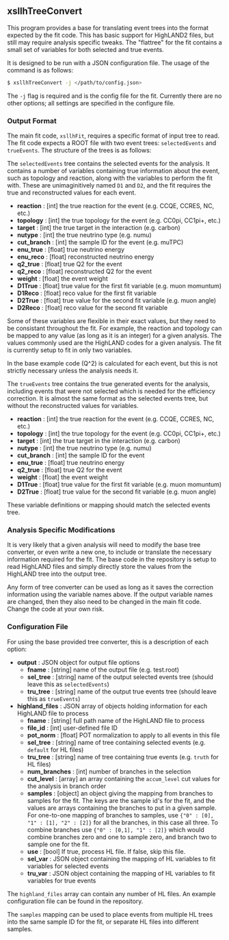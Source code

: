 ## xsllhTreeConvert

This program provides a base for translating event trees into the format expected by the fit code. This has basic support for HighLAND2 files, but still may require analysis specific tweaks. The "flattree" for the fit contains a small set of variables for both selected and true events.

It is designed to be run with a JSON configuration file. The usage of the command is as follows:
```bash
$ xsllhTreeConvert -j </path/to/config.json>
```
The `-j` flag is required and is the config file for the fit. Currently there are no other options; all settings are specified in the configure file.

### Output Format

The main fit code, `xsllhFit`, requires a specific format of input tree to read. The fit code expects a ROOT file with two event trees: `selectedEvents` and `trueEvents`. The structure of the trees is as follows:

The `selectedEvents` tree contains the selected events for the analysis. It contains a number of variables containing true information about the event, such as topology and reaction, along with the variables to perform the fit with. These are unimaginitively named `D1` and `D2`, and the fit requires the true and reconstructed values for each event.

+ **reaction** : [int] the true reaction for the event (e.g. CCQE, CCRES, NC, etc.)
+ **topology** : [int] the true topology for the event (e.g. CC0pi, CC1pi+, etc.)
+ **target** : [int] the true target in the interaction (e.g. carbon)
+ **nutype** : [int] the true neutrino type (e.g. numu)
+ **cut_branch** : [int] the sample ID for the event (e.g. muTPC)
+ **enu_true** : [float] true neutrino energy
+ **enu_reco** : [float] reconstructed neutrino energy
+ **q2_true** : [float] true Q2 for the event
+ **q2_reco** : [float] reconstructed Q2 for the event
+ **weight** : [float] the event weight
+ **D1True** : [float] true value for the first fit variable (e.g. muon momuntum)
+ **D1Reco** : [float] reco value for the first fit variable
+ **D2True** : [float] true value for the second fit variable (e.g. muon angle)
+ **D2Reco** : [float] reco value for the second fit variable

Some of these variables are flexible in their exact values, but they need to be consistant throughout the fit. For example, the reaction and topology can be mapped to any value (as long as it is an integer) for a given analysis. The values commonly used are the HighLAND codes for a given analysis. The fit is currently setup to fit in only two variables.

In the base example code \(Q^2\) is calculated for each event, but this is not strictly necessary unless the analysis needs it.

The `trueEvents` tree contains the true generated events for the analysis, including events that were not selected which is needed for the efficiency correction. It is almost the same format as the selected events tree, but without the reconstructed values for variables.

+ **reaction** : [int] the true reaction for the event (e.g. CCQE, CCRES, NC, etc.)
+ **topology** : [int] the true topology for the event (e.g. CC0pi, CC1pi+, etc.)
+ **target** : [int] the true target in the interaction (e.g. carbon)
+ **nutype** : [int] the true neutrino type (e.g. numu)
+ **cut_branch** : [int] the sample ID for the event
+ **enu_true** : [float] true neutrino energy
+ **q2_true** : [float] true Q2 for the event
+ **weight** : [float] the event weight
+ **D1True** : [float] true value for the first fit variable (e.g. muon momuntum)
+ **D2True** : [float] true value for the second fit variable (e.g. muon angle)

These variable definitions or mapping should match the selected events tree.

### Analysis Specific Modifications

It is very likely that a given analysis will need to modify the base tree converter, or even write a new one, to include or translate the necessary information required for the fit. The base code in the repository is setup to read HighLAND files and simply directly store the values from the HighLAND tree into the output tree.

Any form of tree converter can be used as long as it saves the correction information using the variable names above. If the output variable names are changed, then they also need to be changed in the main fit code. Change the code at your own risk.

### Configuration File

For using the base provided tree converter, this is a description of each option:

+ **output** : JSON object for output file options
    - **fname** : [string] name of the output file (e.g. test.root)
    - **sel_tree** : [string] name of the output selected events tree (should leave this as `selectedEvents`)
    - **tru_tree** : [string] name of the output true events tree (should leave this as `trueEvents`)
+ **highland_files** : JSON array of objects holding information for each HighLAND file to process
    - **fname** : [string] full path name of the HighLAND file to process
    - **file_id** : [int] user-defined file ID
    - **pot_norm** : [float] POT normalization to apply to all events in this file
    - **sel_tree** : [string] name of tree containing selected events (e.g. `default` for HL files)
    - **tru_tree** : [string] name of tree containing true events (e.g. `truth` for HL files)
    - **num_branches** : [int] number of branches in the selection
    - **cut_level** : [array] an array containing the `accum_level` cut values for the analysis in branch order
    - **samples** : [object] an object giving the mapping from branches to samples for the fit. The keys are the sample id's for the fit, and the values are arrays containing the branches to put in a given sample. For one-to-one mapping of branches to samples, use `{"0" : [0], "1" : [1], "2" : [2]}` for all the branches, in this case all three. To combine branches use `{"0" : [0,1], "1" : [2]}` which would combine branches zero and one to sample zero, and branch two to sample one for the fit.
    - **use** : [bool] If true, process HL file. If false, skip this file.
    - **sel_var** : JSON object containing the mapping of HL variables to fit variables for selected events
    - **tru_var** : JSON object containing the mapping of HL variables to fit variables for true events

The `highland_files` array can contain any number of HL files. An example configuration file can be found in the repository.

The `samples` mapping can be used to place events from multiple HL trees into the same sample ID for the fit, or separate HL files into different samples.
